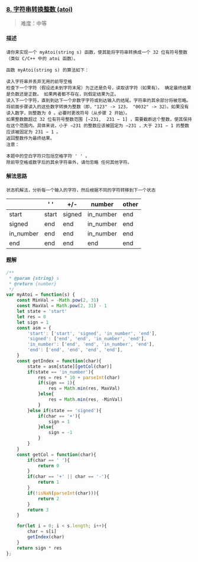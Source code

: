 ### [8. 字符串转换整数 (atoi)](https://leetcode.cn/problems/string-to-integer-atoi/)

> 难度：中等

#### 描述
```
请你来实现一个 myAtoi(string s) 函数，使其能将字符串转换成一个 32 位有符号整数（类似 C/C++ 中的 atoi 函数）。

函数 myAtoi(string s) 的算法如下：

读入字符串并丢弃无用的前导空格
检查下一个字符（假设还未到字符末尾）为正还是负号，读取该字符（如果有）。 确定最终结果是负数还是正数。 如果两者都不存在，则假定结果为正。
读入下一个字符，直到到达下一个非数字字符或到达输入的结尾。字符串的其余部分将被忽略。
将前面步骤读入的这些数字转换为整数（即，"123" -> 123， "0032" -> 32）。如果没有读入数字，则整数为 0 。必要时更改符号（从步骤 2 开始）。
如果整数数超过 32 位有符号整数范围 [−231,  231 − 1] ，需要截断这个整数，使其保持在这个范围内。具体来说，小于 −231 的整数应该被固定为 −231 ，大于 231 − 1 的整数应该被固定为 231 − 1 。
返回整数作为最终结果。
注意：

本题中的空白字符只包括空格字符 ' ' 。
除前导空格或数字后的其余字符串外，请勿忽略 任何其他字符。

```

#### 解法思路
```
状态机解法，分析每一个输入的字符，然后根据不同的字符转移到下一个状态
```
| | ' ' | +/- | number | other|
|----|----|----|----|----|
| start | start| signed | in_number | end |
| signed | end | end | in_number | end |
| in_number | end | end | in_number | end |
| end | end | end | end | end |


#### 题解

```JavaScript
/**
 * @param {string} s
 * @return {number}
 */
var myAtoi = function(s) {
    const MinVal = -Math.pow(2, 31)
    const MaxVal = Math.pow(2, 31) - 1
    let state = 'start'
    let res = 0
    let sign = 1
    const asm = {
        'start': ['start', 'signed', 'in_number', 'end'],
        'signed': ['end', 'end', 'in_number', 'end'],
        'in_number': ['end', 'end', 'in_number', 'end'],
        'end': ['end', 'end', 'end', 'end'],
    }
    const getIndex = function(char){
        state = asm[state][getCol(char)]
        if(state == 'in_number'){
            res = res * 10 + parseInt(char)
            if(sign == 1){
                res = Math.min(res, MaxVal)
            }else{
                res = Math.min(res, -MinVal)
            }
        }else if(state == 'signed'){
            if(char == '+'){
                sign = 1
            }else{
                sign = -1
            }
        }
    }
    const getCol = function(char){
        if(char == ' '){
            return 0
        }
        if(char == '+' || char == '-'){
            return 1
        }
        if(!isNaN(parseInt(char))){
            return 2
        }
        return 3
    }

    for(let i = 0; i < s.length; i++){
        char = s[i]
        getIndex(char)
    }
    return sign * res
};
```